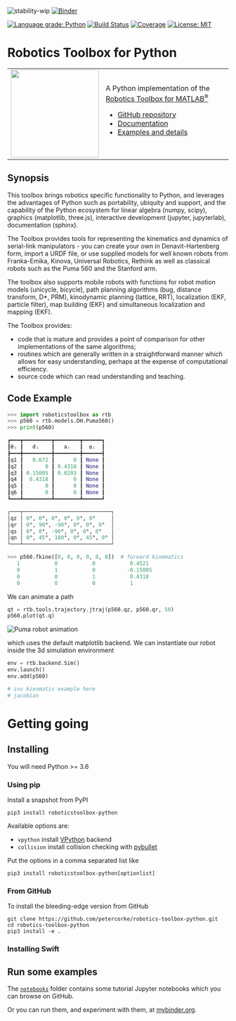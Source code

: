 ![stability-wip](https://img.shields.io/badge/stability-work_in_progress-lightgrey.svg) [![Binder](https://mybinder.org/badge_logo.svg)](https://mybinder.org/v2/gh/petercorke/robotics-toolbox-python/master?filepath=notebooks)
<!---
[![Python 3.6](https://img.shields.io/badge/python-3.6-blue.svg)](https://www.python.org/downloads/release/python-360/)
--->
<!---
![PyPI - Python Version](https://img.shields.io/pypi/pyversions/roboticstoolbox-python.svg)
--->
[![Language grade: Python](https://img.shields.io/lgtm/grade/python/g/petercorke/robotics-toolbox-python.svg?logo=lgtm&logoWidth=18)](https://lgtm.com/projects/g/petercorke/robotics-toolbox-python/context:python)
[![Build Status](https://github.com/petercorke/robotics-toolbox-python/workflows/build/badge.svg?branch=master)](https://github.com/petercorke/robotics-toolbox-python/actions?query=workflow%3Abuild)
[![Coverage](https://codecov.io/gh/petercorke/robotics-toolbox-python/branch/master/graph/badge.svg)](https://codecov.io/gh/petercorke/robotics-toolbox-python)
[![License: MIT](https://img.shields.io/badge/License-MIT-yellow.svg)](https://opensource.org/licenses/MIT)


# Robotics Toolbox for Python

<table style="border:0px">
<tr style="border:0px">
<td style="border:0px">
<img src="https://github.com/petercorke/robotics-toolbox-python/raw/master/docs/figs/RobToolBox_RoundLogoB.png" width="200"></td>
<td style="border:0px">
A Python implementation of the <a href="https://github.com/petercorke/robotics-toolbox-matlab">Robotics Toolbox for MATLAB<sup>&reg;</sup></a>
<ul>
<li><a href="https://github.com/petercorke/robotics-toolbox-python">GitHub repository </a></li>
<li><a href="https://petercorke.github.io/robotics-toolbox-python">Documentation</a></li>
<li><a href="https://github.com/petercorke/robotics-toolbox-python/wiki">Examples and details</a></li>
</ul>
</td>
</tr>
</table>


## Synopsis

This toolbox brings robotics specific functionality to Python, and leverages the advantages of Python such as portability, ubiquity and support, and the capability of the Python ecosystem for linear algebra (numpy, scipy),  graphics (matplotlib, three.js), interactive development (jupyter, jupyterlab), documentation (sphinx).

The Toolbox provides tools for representing the kinematics and dynamics of serial-link manipulators  - you can create your own in Denavit-Hartenberg form, import a URDF file, or use supplied models for well known robots from Franka-Emika, Kinova, Universal Robotics, Rethink as well as classical robots such as the Puma 560 and the Stanford arm.

The toolbox also supports mobile robots with functions for robot motion models (unicycle, bicycle), path planning algorithms (bug, distance transform, D*, PRM), kinodynamic planning (lattice, RRT), localization (EKF, particle filter), map building (EKF) and simultaneous localization and mapping (EKF).

The Toolbox provides:

  * code that is mature and provides a point of comparison for other implementations of the same algorithms;
  * routines which are generally written in a straightforward manner which allows for easy understanding, perhaps at the expense of computational efficiency.
  * source code which can read understanding and teaching.
  
## Code Example

```python
>>> import roboticstoolbox as rtb
>>> p560 = rtb.models.DH.Puma560()
>>> print(p560)

┏━━━┳━━━━━━━━━┳━━━━━━━━┳━━━━━━┓
┃θⱼ ┃   dⱼ    ┃   aⱼ   ┃  ⍺ⱼ  ┃
┣━━━╋━━━━━━━━━╋━━━━━━━━╋━━━━━━┫
┃q1 ┃   0.672 ┃      0 ┃ None ┃
┃q2 ┃       0 ┃ 0.4318 ┃ None ┃
┃q3 ┃ 0.15005 ┃ 0.0203 ┃ None ┃
┃q4 ┃  0.4318 ┃      0 ┃ None ┃
┃q5 ┃       0 ┃      0 ┃ None ┃
┃q6 ┃       0 ┃      0 ┃ None ┃
┗━━━┻━━━━━━━━━┻━━━━━━━━┻━━━━━━┛

┌───┬────────────────────────────┐
│qz │ 0°, 0°, 0°, 0°, 0°, 0°     │
│qr │ 0°, 90°, -90°, 0°, 0°, 0°  │
│qs │ 0°, 0°, -90°, 0°, 0°, 0°   │
│qn │ 0°, 45°, 180°, 0°, 45°, 0° │
└───┴────────────────────────────┘

>>> p560.fkine([0, 0, 0, 0, 0, 0])  # forward kinematics
   1           0           0           0.4521       
   0           1           0          -0.15005      
   0           0           1           0.4318       
   0           0           0           1            
```

We can animate a path

```python
qt = rtb.tools.trajectory.jtraj(p560.qz, p560.qr, 50)
p560.plot(qt.q)
```

![Puma robot animation](https://github.com/petercorke/robotics-toolbox-python/raw/master/docs/figs/puma_sitting.gif)

which uses the default matplotlib backend.  We can instantiate our robot inside
the 3d simulation environment

```python
env = rtb.backend.Sim()
env.launch()
env.add(p560)
```

```python
# inv kienmatis example here
# jacobian
```

# Getting going

## Installing

You will need Python >= 3.6

### Using pip

Install a snapshot from PyPI

```shell script
pip3 install roboticstoolbox-python
```

Available options are:

- `vpython` install [VPython](https://vpython.org) backend
- `collision` install collision checking with [pybullet](https://pybullet.org)

Put the options in a comma separated list like

```shell script
pip3 install roboticstoolbox-python[optionlist]
```

### From GitHub

To install the bleeding-edge version from GitHub

```shell script
git clone https://github.com/petercorke/robotics-toolbox-python.git
cd robotics-toolbox-python
pip3 install -e .
```

### Installing Swift

## Run some examples

The [`notebooks`](https://github.com/petercorke/robotics-toolbox-python/tree/master/notebooks) folder contains some tutorial Jupyter notebooks which you can browse on GitHub.

Or you can run them, and experiment with them, at [mybinder.org](https://mybinder.org/v2/gh/petercorke/robotics-toolbox-python/master?filepath=notebooks).
